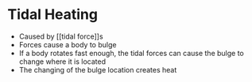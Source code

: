 # Tidal Heating

- Caused by [[tidal force]]s
- Forces cause a body to bulge
- If a body rotates fast enough, the tidal forces can cause the bulge to change where it is located
- The changing of the bulge location creates heat

[//begin]: # "Autogenerated link references for markdown compatibility"
[tidal-force]: tidal-force "Tidal Force"
[//end]: # "Autogenerated link references"